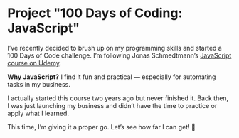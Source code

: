 # Project "100 Days of Coding: JavaScript"

I’ve recently decided to brush up on my programming skills and started a 100 Days of Code challenge. I’m following Jonas Schmedtmann’s [JavaScript course on Udemy](https://www.udemy.com/course/the-complete-javascript-course).

**Why JavaScript?** I find it fun and practical — especially for automating tasks in my business.

I actually started this course two years ago but never finished it. Back then, I was just launching my business and didn’t have the time to practice or apply what I learned.

This time, I’m giving it a proper go. Let’s see how far I can get! 🚀
